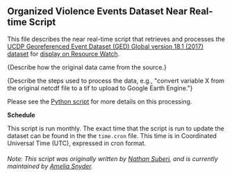 ## Organized Violence Events Dataset Near Real-time Script
This file describes the near real-time script that retrieves and processes the [UCDP Georeferenced Event Dataset (GED) Global version 18.1 (2017) dataset](https://ucdp.uu.se/downloads/ged/ged181.pdf) for [display on Resource Watch](https://resourcewatch.org/data/explore/Organized-Violence-Events_1).

{Describe how the original data came from the source.}

{Describe the steps used to process the data, e.g., "convert variable X from the original netcdf file to a tif to upload to Google Earth Engine."}

Please see the [Python script](https://github.com/resource-watch/nrt-scripts/blob/master/soc_048_organized_violence_events/contents/src/__init__.py) for more details on this processing.

**Schedule**

This script is run monthly. The exact time that the script is run to update the dataset can be found in the the `time.cron` file. This time is in Coordinated Universal Time (UTC), expressed in cron format.

###### Note: This script was originally written by [Nathan Suberi](mailto:nathan.suberi@wri.org), and is currently maintained by [Amelia Snyder](https://www.wri.org/profile/amelia-snyder).
